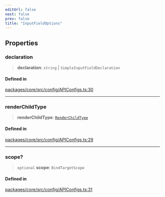 ```yaml
---
editUrl: false
next: false
prev: false
title: "InputFieldOptions"
---
```


## Properties

### declaration

> **declaration**: `string` \| `SimpleInputFieldDeclaration`

#### Defined in

[packages/core/src/config/APIConfigs.ts:30](https://github.com/mProjectsCode/obsidian-meta-bind-plugin/blob/6d84d4e1af13951a4f9f713d142b213b046a5a9e/packages/core/src/config/APIConfigs.ts#L30)

***

### renderChildType

> **renderChildType**: [`RenderChildType`](/obsidian-meta-bind-plugin-docs/api/enumerations/renderchildtype/)

#### Defined in

[packages/core/src/config/APIConfigs.ts:29](https://github.com/mProjectsCode/obsidian-meta-bind-plugin/blob/6d84d4e1af13951a4f9f713d142b213b046a5a9e/packages/core/src/config/APIConfigs.ts#L29)

***

### scope?

> `optional` **scope**: `BindTargetScope`

#### Defined in

[packages/core/src/config/APIConfigs.ts:31](https://github.com/mProjectsCode/obsidian-meta-bind-plugin/blob/6d84d4e1af13951a4f9f713d142b213b046a5a9e/packages/core/src/config/APIConfigs.ts#L31)
